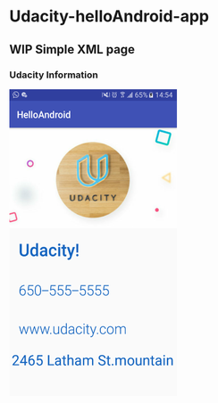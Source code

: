 # Udacity-helloAndroid-app

##  WIP Simple XML page
### Udacity Information

<img src="/Screenshot_20180516-145427.png" height="550px" width="300px">
